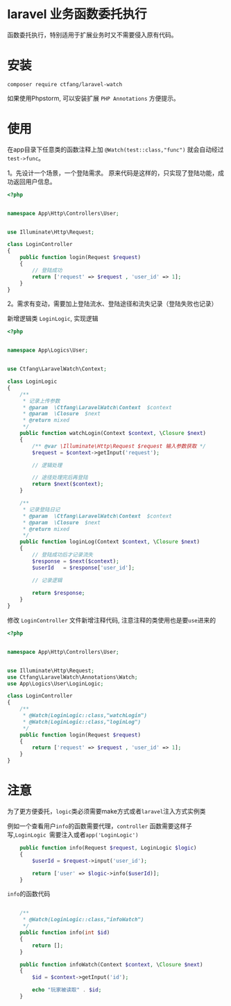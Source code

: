 # laravel 业务函数委托执行

函数委托执行，特别适用于扩展业务时又不需要侵入原有代码。

# 安装
~~~~shell
composer require ctfang/laravel-watch
~~~~
如果使用Phpstorm, 可以安装扩展 `PHP Annotations` 方便提示。
# 使用

在app目录下任意类的函数注释上加 `@Watch(test::class,"func")` 就会自动经过 `test->func`。

1。先设计一个场景，一个登陆需求。
原来代码是这样的，只实现了登陆功能，成功返回用户信息。
~~~~php
<?php


namespace App\Http\Controllers\User;


use Illuminate\Http\Request;

class LoginController
{
    public function login(Request $request)
    {
        // 登陆成功
        return ['request' => $request , 'user_id' => 1];
    }
}
~~~~
2。需求有变动，需要加上登陆流水、登陆途径和流失记录（登陆失败也记录）

新增逻辑类 `LoginLogic`, 实现逻辑

~~~~php
<?php


namespace App\Logics\User;


use Ctfang\LaravelWatch\Context;

class LoginLogic
{
    /**
     * 记录上传参数
     * @param  \Ctfang\LaravelWatch\Context  $context
     * @param  \Closure  $next
     * @return mixed
     */
    public function watchLogin(Context $context, \Closure $next)
    {
        /** @var \Illuminate\Http\Request $request 输入参数获取 */
        $request = $context->getInput('request');

        // 逻辑处理

        // 途径处理完后再登陆
        return $next($context);
    }

    /**
     * 记录登陆日记
     * @param  \Ctfang\LaravelWatch\Context  $context
     * @param  \Closure  $next
     * @return mixed
     */
    public function loginLog(Context $context, \Closure $next)
    {
        // 登陆成功后才记录流失
        $response = $next($context);
        $userId   = $response['user_id'];

        // 记录逻辑
        
        return $response;
    }
}
~~~~
修改 `LoginController` 文件新增注释代码, 注意注释的类使用也是要`use`进来的
~~~~php
<?php


namespace App\Http\Controllers\User;


use Illuminate\Http\Request;
use Ctfang\LaravelWatch\Annotations\Watch;
use App\Logics\User\LoginLogic;

class LoginController
{
    /**
     * @Watch(LoginLogic::class,"watchLogin")
     * @Watch(LoginLogic::class,"loginLog")
     */
    public function login(Request $request)
    {
        return ['request' => $request , 'user_id' => 1];
    }
}
~~~~

# 注意

为了更方便委托，`logic`类必须需要make方式或者`laravel`注入方式实例类

例如一个查看用户`info`的函数需要代理，`controller` 函数需要这样子写,`LoginLogic `需要注入或者`app('LoginLogic')`
~~~~php
    public function info(Request $request, LoginLogic $logic)
    {
        $userId = $request->input('user_id');

        return ['user' => $logic->info($userId)];
    }
~~~~
`info`的函数代码

~~~~php

    /**
     * @Watch(LoginLogic::class,"infoWatch")
     */
    public function info(int $id)
    {
        return [];
    }

    public function infoWatch(Context $context, \Closure $next)
    {
        $id = $context->getInput('id');

        echo "玩家被读取" . $id;
    }
~~~~
